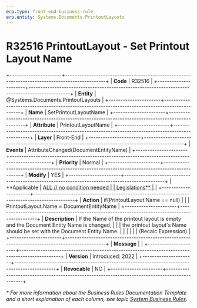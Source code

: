 ```yaml
---
erp.type: front-end-business-rule
erp.entity: Systems.Documents.PrintoutLayouts
---
```


# R32516 PrintoutLayout - Set Printout Layout Name
+----------------------+-----------------------------------------------------------------------------------------------+
| **Code**             | R32516                                                                                        |
+----------------------+-----------------------------------------------------------------------------------------------+
| **Entity**           | @Systems.Documents.PrintoutLayouts                                                            |
+----------------------+-----------------------------------------------------------------------------------------------+
| **Name**             | SetPrintoutLayoutName                                                                         |
+----------------------+-----------------------------------------------------------------------------------------------+
| **Attribute**        | PrintoutLayoutName                                                                            |
+----------------------+-----------------------------------------------------------------------------------------------+
| **Layer**            | Front-End                                                                                     |
+----------------------+-----------------------------------------------------------------------------------------------+
| **Events**           | AttributeChanged(DocumentEntityName)                                                          |
+----------------------+-----------------------------------------------------------------------------------------------+
| **Priority**         | Normal                                                                                        |
+----------------------+-----------------------------------------------------------------------------------------------+
| **Modify**           | YES                                                                                           |
+----------------------+-----------------------------------------------------------------------------------------------+
| **Applicable         | [ALL // no condition needed                                                                   |
| Legislations**       | ](xref:applicable-legislations)                                                               |
+----------------------+-----------------------------------------------------------------------------------------------+
| **Action**           | if(PrintoutLayout.Name == null)                                                               |
|                      | PrintoutLayout.Name = DocumentEntityName                                                      |
+----------------------+-----------------------------------------------------------------------------------------------+
| **Description**      | If the Name of the printout layout is empty and the Document Entity Name is changed,          |
|                      | the printout layout's Name should be set with the Document Entity Name.                       |
|                      |                                                                                               |
|                      | (Recalc Expression)                                                                           |
+----------------------+-----------------------------------------------------------------------------------------------+
| **Message**          |                                                                                               |
+----------------------+-----------------------------------------------------------------------------------------------+
| **Version**          | Introduced: 2022                                                                              |
+----------------------+-----------------------------------------------------------------------------------------------+
| **Revocable**        | NO                                                                                            |
+----------------------+-----------------------------------------------------------------------------------------------+

*\* For more information about the Business Rules Documentation Template and a short explanation of each column, see
topic [System Business Rules](../templates/template-description-system-business-rules.md).*

